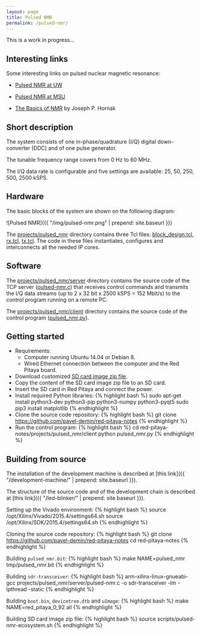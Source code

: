 ```yaml
---
layout: page
title: Pulsed NMR
permalink: /pulsed-nmr/
---
```


This is a work in progress...

Interesting links
-----

Some interesting links on pulsed nuclear magnetic resonance:

 - [Pulsed NMR at UW](http://courses.washington.edu/phys431/PNMR/pulsed_nmr.html)

 - [Pulsed NMR at MSU](https://www.pa.msu.edu/courses/PHY451/Experiments/pulsed_nmr.html)
 
 - [The Basics of NMR](https://www.cis.rit.edu/htbooks/nmr) by Joseph P. Hornak

Short description
-----

The system consists of one in-phase/quadrature (I/Q) digital down-converter (DDC) and of one pulse generator.

The tunable frequency range covers from 0 Hz to 60 MHz.

The I/Q data rate is configurable and five settings are available: 25, 50, 250, 500, 2500 kSPS.

Hardware
-----

The basic blocks of the system are shown on the following diagram:

![Pulsed NMR]({{ "/img/pulsed-nmr.png" | prepend: site.baseurl }})

The [projects/pulsed_nmr](https://github.com/pavel-demin/red-pitaya-notes/tree/develop/projects/pulsed_nmr) directory contains three Tcl files: [block_design.tcl](https://github.com/pavel-demin/red-pitaya-notes/blob/develop/projects/pulsed_nmr/block_design.tcl), [rx.tcl](https://github.com/pavel-demin/red-pitaya-notes/blob/develop/projects/pulsed_nmr/rx.tcl), [tx.tcl](https://github.com/pavel-demin/red-pitaya-notes/blob/develop/projects/pulsed_nmr/tx.tcl). The code in these files instantiates, configures and interconnects all the needed IP cores.

Software
-----

The [projects/pulsed_nmr/server](https://github.com/pavel-demin/red-pitaya-notes/tree/develop/projects/pulsed_nmr/server) directory contains the source code of the TCP server ([pulsed-nmr.c](https://github.com/pavel-demin/red-pitaya-notes/blob/develop/projects/pulsed_nmr/server/pulsed-nmr.c)) that receives control commands and transmits the I/Q data streams (up to 2 x 32 bit x 2500 kSPS = 152 Mbit/s) to the control program running on a remote PC.

The [projects/pulsed_nmr/client](https://github.com/pavel-demin/red-pitaya-notes/tree/develop/projects/pulsed_nmr/client) directory contains the source code of the control program ([pulsed_nmr.py](https://github.com/pavel-demin/red-pitaya-notes/blob/develop/projects/pulsed_nmr/client/pulsed_nmr.py)).

Getting started
-----

 - Requirements:
   - Computer running Ubuntu 14.04 or Debian 8.
   - Wired Ethernet connection between the computer and the Red Pitaya board.
 - Download customized [SD card image zip file](https://googledrive.com/host/0B-t5klOOymMNfmJ0bFQzTVNXQ3RtWm5SQ2NGTE1hRUlTd3V2emdSNzN6d0pYamNILW83Wmc/SDR/ecosystem-0.92-65-35575ed-pulsed-nmr.zip).
 - Copy the content of the SD card image zip file to an SD card.
 - Insert the SD card in Red Pitaya and connect the power.
 - Install required Python libraries:
{% highlight bash %}
sudo apt-get install python3-dev python3-pip python3-numpy python3-pyqt5
sudo pip3 install matplotlib
{% endhighlight %}
 - Clone the source code repository:
{% highlight bash %}
git clone https://github.com/pavel-demin/red-pitaya-notes
{% endhighlight %}
 - Run the control program:
{% highlight bash %}
cd red-pitaya-notes/projects/pulsed_nmr/client
python pulsed_nmr.py
{% endhighlight %}

Building from source
-----

The installation of the development machine is described at [this link]({{ "/development-machine/" | prepend: site.baseurl }}).

The structure of the source code and of the development chain is described at [this link]({{ "/led-blinker/" | prepend: site.baseurl }}).

Setting up the Vivado environment:
{% highlight bash %}
source /opt/Xilinx/Vivado/2015.4/settings64.sh
source /opt/Xilinx/SDK/2015.4/settings64.sh
{% endhighlight %}

Cloning the source code repository:
{% highlight bash %}
git clone https://github.com/pavel-demin/red-pitaya-notes
cd red-pitaya-notes
{% endhighlight %}

Building `pulsed_nmr.bit`:
{% highlight bash %}
make NAME=pulsed_nmr tmp/pulsed_nmr.bit
{% endhighlight %}

Building `sdr-transceiver`:
{% highlight bash %}
arm-xilinx-linux-gnueabi-gcc projects/pulsed_nmr/server/pulsed-nmr.c -o sdr-transceiver -lm -lpthread -static
{% endhighlight %}

Building `boot.bin`, `devicetree.dtb` and `uImage`:
{% highlight bash %}
make NAME=red_pitaya_0_92 all
{% endhighlight %}

Building SD card image zip file:
{% highlight bash %}
source scripts/pulsed-nmr-ecosystem.sh
{% endhighlight %}

